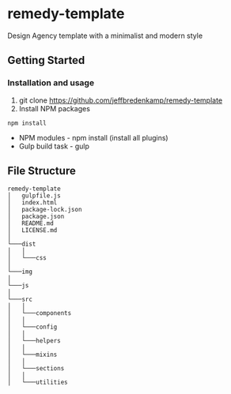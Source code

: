 # remedy-template
Design Agency template with a minimalist and modern style

## Getting Started

### Installation and usage

1. git clone https://github.com/jeffbredenkamp/remedy-template
2. Install NPM packages
```
npm install
```

* NPM modules - npm install (install all plugins)
* Gulp build task - gulp


## File Structure

```
remedy-template
│   gulpfile.js
│   index.html
│   package-lock.json
│   package.json
│   README.md
│   LICENSE.md
│
└───dist
│   │
│   └───css
│
└───img
│
└───js
│   
└───src
│   │
│   └───components
│   │
│   └───config
│   │
│   └───helpers
│   │
│   └───mixins
│   │
│   └───sections
│   │
│   └───utilities
```